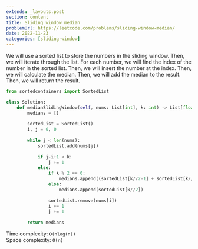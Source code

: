```yaml
---
extends: _layouts.post
section: content
title: Sliding window median
problemUrl: https://leetcode.com/problems/sliding-window-median/
date: 2022-11-23
categories: [sliding-window]
---
```


We will use a sorted list to store the numbers in the sliding window. Then, we will iterate through the list. For each number, we will find the index of the number in the sorted list. Then, we will insert the number at the index. Then, we will calculate the median. Then, we will add the median to the result. Then, we will return the result.

```python
from sortedcontainers import SortedList

class Solution:
    def medianSlidingWindow(self, nums: List[int], k: int) -> List[float]:
        medians = []
        
        sortedList = SortedList()
        i, j = 0, 0
        
        while j < len(nums):
            sortedList.add(nums[j])
            
            if j-i+1 < k: 
                j += 1
            else:
                if k % 2 == 0: 
                    medians.append((sortedList[k//2-1] + sortedList[k//2])/2)
                else:
                    medians.append(sortedList[k//2])
                
                sortedList.remove(nums[i])
                i += 1
                j += 1
        
        return medians
```

Time complexity: `O(nlog(n))` <br/>
Space complexity: `O(n)`